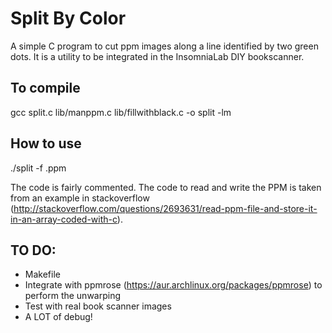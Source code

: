 Split By Color
==============

A simple C program to cut ppm images along a line identified
by two green dots. It is a utility to be integrated in the
InsomniaLab DIY bookscanner.


To compile
----------

gcc split.c lib/manppm.c lib/fillwithblack.c -o split -lm

How to use
----------

./split -f <filename>.ppm

The code is fairly commented.
The code to read and write the PPM is taken from an
example in stackoverflow (http://stackoverflow.com/questions/2693631/read-ppm-file-and-store-it-in-an-array-coded-with-c).



TO DO:
------
- Makefile
- Integrate with ppmrose (https://aur.archlinux.org/packages/ppmrose) to perform the unwarping
- Test with real book scanner images
- A LOT of debug!
